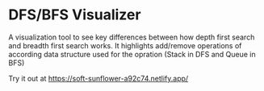 # DFS/BFS Visualizer

A visualization tool to see key differences between how depth first search and breadth first search works. It highlights add/remove operations of according data structure used for the opration (Stack in DFS and Queue in BFS)

Try it out at https://soft-sunflower-a92c74.netlify.app/
